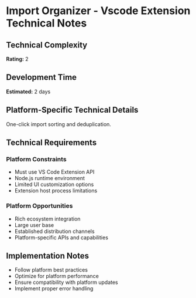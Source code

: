 # Import Organizer - Vscode Extension Technical Notes

## Technical Complexity
**Rating:** 2

## Development Time
**Estimated:** 2 days

## Platform-Specific Technical Details
One-click import sorting and deduplication.

## Technical Requirements

### Platform Constraints
- Must use VS Code Extension API
- Node.js runtime environment
- Limited UI customization options
- Extension host process limitations

### Platform Opportunities
- Rich ecosystem integration
- Large user base
- Established distribution channels
- Platform-specific APIs and capabilities

## Implementation Notes
- Follow platform best practices
- Optimize for platform performance
- Ensure compatibility with platform updates
- Implement proper error handling
